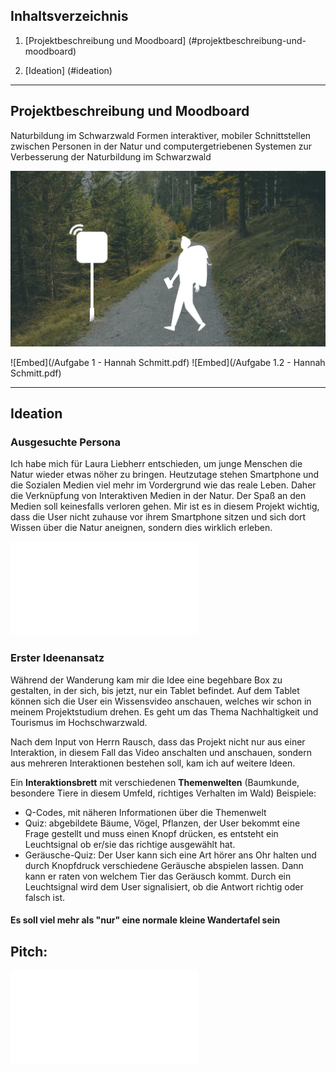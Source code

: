 
## Inhaltsverzeichnis
1. [Projektbeschreibung und Moodboard] (#projektbeschreibung-und-moodboard)
<a name="projektbeschreibung-und-moodboard"></a>

2. [Ideation] (#ideation)
<a name="Ideation"></a>

***
## Projektbeschreibung und Moodboard

Naturbildung im Schwarzwald
Formen interaktiver, mobiler Schnittstellen
zwischen Personen in der Natur und computergetriebenen Systemen
zur Verbesserung der Naturbildung im Schwarzwald

![Image text](/Thema.png)

![Embed](/Aufgabe 1 - Hannah Schmitt.pdf)
![Embed](/Aufgabe 1.2 - Hannah Schmitt.pdf)

***
## Ideation
<h3> Ausgesuchte Persona </h3>
Ich habe mich für Laura Liebherr entschieden, um junge Menschen die Natur wieder etwas nöher zu bringen. Heutzutage stehen Smartphone und die Sozialen Medien viel mehr im Vordergrund wie das reale Leben. Daher die Verknüpfung von Interaktiven Medien in der Natur. Der Spaß an den Medien soll keinesfalls verloren gehen. Mir ist es in diesem Projekt wichtig, dass die User nicht zuhause vor ihrem Smartphone sitzen und sich dort Wissen über die Natur aneignen, sondern dies wirklich erleben.

![Embed](/Laura-Liebherr.pdf)

<h3> Erster Ideenansatz </h3>
Während der Wanderung kam mir die Idee eine begehbare Box zu gestalten, in der sich, bis jetzt, nur ein Tablet befindet. 
Auf dem Tablet können sich die User ein Wissensvideo anschauen, welches wir schon in meinem Projektstudium drehen. 
Es geht um das Thema Nachhaltigkeit und Tourismus im Hochschwarzwald.

Nach dem Input von Herrn Rausch, dass das Projekt nicht nur aus einer Interaktion, in diesem Fall das Video anschalten und anschauen, sondern aus mehreren Interaktionen bestehen soll, kam ich auf weitere Ideen.


Ein **Interaktionsbrett** mit verschiedenen **Themenwelten** (Baumkunde, besondere Tiere in diesem Umfeld, richtiges Verhalten im Wald)
Beispiele:
* Q-Codes, mit näheren Informationen über die Themenwelt
* Quiz: abgebildete Bäume, Vögel, Pflanzen, der User bekommt eine Frage gestellt und muss einen Knopf drücken, es entsteht ein Leuchtsignal ob er/sie das richtige ausgewählt hat.
* Geräusche-Quiz: Der User kann sich eine Art hörer ans Ohr halten und durch Knopfdruck verschiedene Geräusche abspielen lassen. Dann kann er raten von welchem Tier das Geräusch kommt. Durch ein Leuchtsignal wird dem User signalisiert, ob die Antwort richtig oder falsch ist.

<h4>Es soll viel mehr als "nur" eine normale kleine Wandertafel sein</h4>

<h2>Pitch:</h2>

![Embed](/interaktiveLerntafel.pdf)

 
